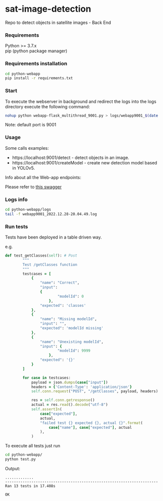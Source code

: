 # sat-image-detection
Repo to detect objects in satellite images - Back End


### Requirements

Python >= 3.7.x     
pip (python package manager)


### Requirements installation
```bash
cd python-webapp
pip install -r requirements.txt
```

### Start

To execute the webserver in background and redirect the logs into the logs directory execute the following command:
```bash
nohup python webapp-flask_multithread_9001.py > logs/webapp9001_$(date "+%Y.%m.%d-%H.%M.%S").log 2>&1 &
```
Note: default port is 9001


### Usage
Some calls examples:
* https://localhost:9001/detect - detect objects in an image.
* https://localhost:9001/createModel - create new detection model based in YOLOv5.

Info about all the Web-app endpoints:

Please refer to [this swagger](http://130.61.157.94:9001/api/doc#/)


### Logs info

```bash
cd python-webapp/logs
tail -f webapp9001_2022.12.28-20.04.49.log
```


### Run tests
Tests have been deployed in a table driven way.

e.g.
```rb
def test_getClasses(self): # Post
        """
        Test /getClasses function
        """
        testcases = [
            {
                "name": "Correct",
                "input": 
                {
                        "modelId": 0
                    }, 
                "expected": 'classes'
            },
            {
                "name": "Missing modelId", 
                "input": "", 
                "expected": 'modelId missing'
            },
            {
                "name": "Unexisting modelId",
                "input": {
                        "modelId": 9999
                    }, 
                "expected": '{}'
            }
        ]

        for case in testcases:
            payload = json.dumps(case["input"])
            headers = {'Content-Type': 'application/json'}
            self.conn.request("POST", "/getClasses", payload, headers)

            res = self.conn.getresponse()
            actual = res.read().decode("utf-8")
            self.assertIn(
                case["expected"],
                actual,
                "failed test {} expected {}, actual {}".format(
                    case["name"], case["expected"], actual
                ),
            )
```

To execute all tests just run
```bash
cd python-webapp/
python test.py
```

Output:
```
.............
----------------------------------------------------------------------
Ran 13 tests in 17.408s

OK
```
